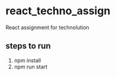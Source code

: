 # react_techno_assign
React assignment for technolution
## steps to run
  1. npm install
  2. npm run start
